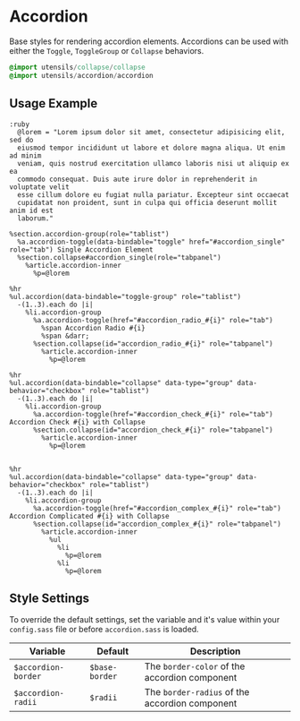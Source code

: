 
# Accordion
Base styles for rendering accordion elements. Accordions can be used
with either the `Toggle`, `ToggleGroup` or `Collapse` behaviors.

```sass
@import utensils/collapse/collapse
@import utensils/accordion/accordion
```

## Usage Example

<!--~ markup/accordion.html.haml -->
```haml
:ruby
  @lorem = "Lorem ipsum dolor sit amet, consectetur adipisicing elit, sed do
  eiusmod tempor incididunt ut labore et dolore magna aliqua. Ut enim ad minim
  veniam, quis nostrud exercitation ullamco laboris nisi ut aliquip ex ea
  commodo consequat. Duis aute irure dolor in reprehenderit in voluptate velit
  esse cillum dolore eu fugiat nulla pariatur. Excepteur sint occaecat
  cupidatat non proident, sunt in culpa qui officia deserunt mollit anim id est
  laborum."

%section.accordion-group(role="tablist")
  %a.accordion-toggle(data-bindable="toggle" href="#accordion_single" role="tab") Single Accordion Element
  %section.collapse#accordion_single(role="tabpanel")
    %article.accordion-inner
      %p=@lorem

%hr
%ul.accordion(data-bindable="toggle-group" role="tablist")
  -(1..3).each do |i|
    %li.accordion-group
      %a.accordion-toggle(href="#accordion_radio_#{i}" role="tab")
        %span Accordion Radio #{i}
        %span &darr;
      %section.collapse(id="accordion_radio_#{i}" role="tabpanel")
        %article.accordion-inner
          %p=@lorem

%hr
%ul.accordion(data-bindable="collapse" data-type="group" data-behavior="checkbox" role="tablist")
  -(1..3).each do |i|
    %li.accordion-group
      %a.accordion-toggle(href="#accordion_check_#{i}" role="tab") Accordion Check #{i} with Collapse
      %section.collapse(id="accordion_check_#{i}" role="tabpanel")
        %article.accordion-inner
          %p=@lorem


%hr
%ul.accordion(data-bindable="collapse" data-type="group" data-behavior="checkbox" role="tablist")
  -(1..3).each do |i|
    %li.accordion-group
      %a.accordion-toggle(href="#accordion_complex_#{i}" role="tab") Accordion Complicated #{i} with Collapse
      %section.collapse(id="accordion_complex_#{i}" role="tabpanel")
        %article.accordion-inner
          %ul
            %li
              %p=@lorem
            %li
              %p=@lorem
```
<!-- end -->

## Style Settings
To override the default settings, set the variable and it's value
within your `config.sass` file or before `accordion.sass` is loaded.

Variable            | Default        | Description
------------------- | -------------- | -------------------------------------------
`$accordion-border` | `$base-border` | The `border-color` of the accordion component
`$accordion-radii`  | `$radii`       | The `border-radius` of the accordion component

